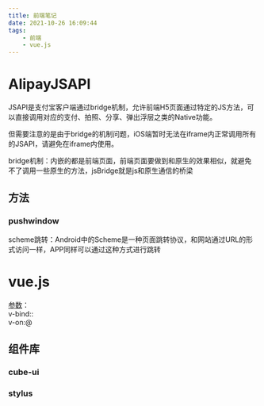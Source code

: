 ```yaml
---
title: 前端笔记
date: 2021-10-26 16:09:44
tags:
    - 前端
    - vue.js
---
```


# AlipayJSAPI

JSAPI是支付宝客户端通过bridge机制，允许前端H5页面通过特定的JS方法，可以直接调用对应的支付、拍照、分享、弹出浮层之类的Native功能。

但需要注意的是由于bridge的机制问题，iOS端暂时无法在iframe内正常调用所有的JSAPI，请避免在iframe内使用。

bridge机制：内嵌的都是前端页面，前端页面要做到和原生的效果相似，就避免不了调用一些原生的方法，jsBridge就是js和原生通信的桥梁



## 方法

### pushwindow

scheme跳转：Android中的Scheme是一种页面跳转协议，和网站通过URL的形式访问一样，APP同样可以通过这种方式进行跳转  



# vue.js

[参数](https://cn.vuejs.org/v2/guide/syntax.html#%E5%8F%82%E6%95%B0)：  
v-bind::  
v-on:@  


## 组件库

### cube-ui



### stylus